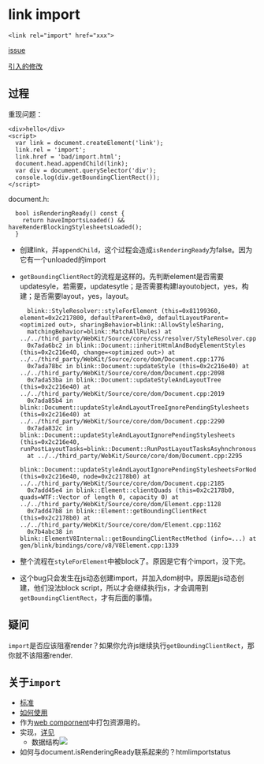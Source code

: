 # link import
`<link rel="import" href="xxx">`

[issue](https://bugs.chromium.org/p/chromium/issues/detail?id=629236&q=label%3AHotlist-GoodFirstBug%20component%3ABlink%3ELayout&colspec=ID%20Pri%20M%20Stars%20ReleaseBlock%20Component%20Status%20Owner%20Summary%20OS%20Modified)

[引入的修改](https://chromium.googlesource.com/chromium/src/+/6e22c58ca54e6b5d6584fdb21818bf78973ed893%5E%21/third_party/WebKit/Source/core/css/resolver/StyleResolver.cpp)

## 过程
重现问题：

	<div>hello</div>
	<script>
	  var link = document.createElement('link');
	  link.rel = 'import';
	  link.href = 'bad/import.html';
	  document.head.appendChild(link);    
	  var div = document.querySelector('div');
	  console.log(div.getBoundingClientRect());
	</script>

document.h:

	  bool isRenderingReady() const {
	    return haveImportsLoaded() && haveRenderBlockingStylesheetsLoaded();
	  }

- 创建link，并`appendChild`，这个过程会造成`isRenderingReady`为false。因为它有一个unloaded的import
- `getBoundingClientRect`的流程是这样的。先判断element是否需要updatesyle，若需要，updatesytle；是否需要构建layoutobject，yes，构建；是否需要layout，yes，layout。

		blink::StyleResolver::styleForElement (this=0x81199360, element=0x2c217800, defaultParent=0x0, defaultLayoutParent=<optimized out>, sharingBehavior=blink::AllowStyleSharing,
		matchingBehavior=blink::MatchAllRules) at ../../third_party/WebKit/Source/core/css/resolver/StyleResolver.cpp:645
		0x7ada6bc2 in blink::Document::inheritHtmlAndBodyElementStyles (this=0x2c216e40, change=<optimized out>) at ../../third_party/WebKit/Source/core/dom/Document.cpp:1776
		0x7ada78bc in blink::Document::updateStyle (this=0x2c216e40) at ../../third_party/WebKit/Source/core/dom/Document.cpp:2098
		0x7ada53ba in blink::Document::updateStyleAndLayoutTree (this=0x2c216e40) at ../../third_party/WebKit/Source/core/dom/Document.cpp:2019
		0x7ada85b4 in blink::Document::updateStyleAndLayoutTreeIgnorePendingStylesheets (this=0x2c216e40) at ../../third_party/WebKit/Source/core/dom/Document.cpp:2290
		0x7ada832c in blink::Document::updateStyleAndLayoutIgnorePendingStylesheets (this=0x2c216e40, runPostLayoutTasks=blink::Document::RunPostLayoutTasksAsyhnchronously)
		at ../../third_party/WebKit/Source/core/dom/Document.cpp:2295
		blink::Document::updateStyleAndLayoutIgnorePendingStylesheetsForNode (this=0x2c216e40, node=0x2c2178b0) at ../../third_party/WebKit/Source/core/dom/Document.cpp:2185
		0x7add45e4 in blink::Element::clientQuads (this=0x2c2178b0, quads=WTF::Vector of length 0, capacity 0) at ../../third_party/WebKit/Source/core/dom/Element.cpp:1128
		0x7add47b8 in blink::Element::getBoundingClientRect (this=0x2c2178b0) at ../../third_party/WebKit/Source/core/dom/Element.cpp:1162
		0x7b4abc38 in blink::ElementV8Internal::getBoundingClientRectMethod (info=...) at gen/blink/bindings/core/v8/V8Element.cpp:1339
- 整个流程在`styleForElement`中被block了。原因是它有个import，没下完。
- 这个bug只会发生在js动态创建import，并加入dom树中。原因是js动态创建，他们没法block script，所以才会继续执行js，才会调用到`getBoundingClientRect`，才有后面的事情。

## 疑问
`import`是否应该阻塞render？如果你允许js继续执行`getBoundingClientRect`，那你就不该阻塞render.

## 关于`import`
- [标准](http://w3c.github.io/webcomponents/spec/imports/#dfn-import-async-attribute)
- [如何使用](https://www.html5rocks.com/en/tutorials/webcomponents/imports/)
- 作为[web compornent](https://developer.mozilla.org/en-US/docs/Web/Web_Components)中打包资源用的。
- 实现，[详见](https://cs.chromium.org/chromium/src/third_party/WebKit/Source/core/html/imports/HTMLImport.h)
	- 数据结构![](http://i.imgur.com/66uIPZT.jpg)
- 如何与document.isRenderingReady联系起来的？htmlimportstatus
